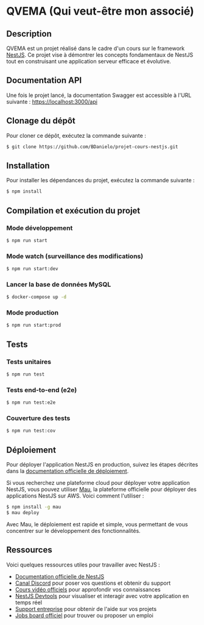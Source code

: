 # QVEMA (Qui veut-être mon associé)

## Description

QVEMA est un projet réalisé dans le cadre d'un cours sur le framework [NestJS](https://nestjs.com). Ce projet vise à démontrer les concepts fondamentaux de NestJS tout en construisant une application serveur efficace et évolutive.

## Documentation API

Une fois le projet lancé, la documentation Swagger est accessible à l'URL suivante : [https://localhost:3000/api](https://localhost:3000/api)

## Clonage du dépôt

Pour cloner ce dépôt, exécutez la commande suivante :

```bash
$ git clone https://github.com/BDanielo/projet-cours-nestjs.git
```

## Installation

Pour installer les dépendances du projet, exécutez la commande suivante :

```bash
$ npm install
```

## Compilation et exécution du projet

### Mode développement

```bash
$ npm run start
```

### Mode watch (surveillance des modifications)

```bash
$ npm run start:dev
```

### Lancer la base de données MySQL

```bash
$ docker-compose up -d
```

### Mode production

```bash
$ npm run start:prod
```

## Tests

### Tests unitaires

```bash
$ npm run test
```

### Tests end-to-end (e2e)

```bash
$ npm run test:e2e
```

### Couverture des tests

```bash
$ npm run test:cov
```

## Déploiement

Pour déployer l'application NestJS en production, suivez les étapes décrites dans la [documentation officielle de déploiement](https://docs.nestjs.com/deployment).

Si vous recherchez une plateforme cloud pour déployer votre application NestJS, vous pouvez utiliser [Mau](https://mau.nestjs.com), la plateforme officielle pour déployer des applications NestJS sur AWS. Voici comment l'utiliser :

```bash
$ npm install -g mau
$ mau deploy
```

Avec Mau, le déploiement est rapide et simple, vous permettant de vous concentrer sur le développement des fonctionnalités.

## Ressources

Voici quelques ressources utiles pour travailler avec NestJS :

- [Documentation officielle de NestJS](https://docs.nestjs.com)
- [Canal Discord](https://discord.gg/G7Qnnhy) pour poser vos questions et obtenir du support
- [Cours vidéo officiels](https://courses.nestjs.com) pour approfondir vos connaissances
- [NestJS Devtools](https://devtools.nestjs.com) pour visualiser et interagir avec votre application en temps réel
- [Support entreprise](https://enterprise.nestjs.com) pour obtenir de l'aide sur vos projets
- [Jobs board officiel](https://jobs.nestjs.com) pour trouver ou proposer un emploi